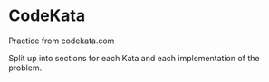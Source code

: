 # CodeKata
Practice from codekata.com

Split up into sections for each Kata and each implementation of the problem.
